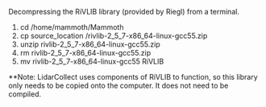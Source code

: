 Decompressing the RiVLIB library (provided by Riegl) from a terminal.

1. cd /home/mammoth/Mammoth
2. cp source_location /rivlib-2_5_7-x86_64-linux-gcc55.zip
3. unzip rivlib-2_5_7-x86_64-linux-gcc55.zip
4. rm rivlib-2_5_7-x86_64-linux-gcc55.zip
4. mv rivlib-2_5_7-x86_64-linux-gcc55 RiVLIB

**Note: LidarCollect uses components of RiVLIB to function, so this library only
needs to be copied onto the computer.  It does not need to be compiled.

